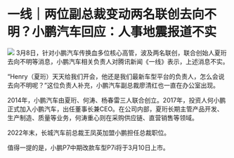 # 一线｜两位副总裁变动两名联创去向不明？小鹏汽车回应：人事地震报道不实

![](https://inews.gtimg.com/news_bt/O_MhUH0G3VgpfFKJ8u6ZbHAYfv-Ad1bdw4YUMGv5mCbZMAA/1000)
3月8日，针对小鹏汽车传换血多位核心高管，波及两名联创，联合创始人夏珩去向不明等消息，小鹏汽车相关负责人对腾讯新闻《一线》表示，上述消息不实。

“Henry（夏珩）天天给我们开会，他还是我们最新车型平台的负责人，怎么会说去向不明呢？”这位负责人补充，小鹏汽车副总裁廖清红也一直在办公室出现。

2014年，小鹏汽车由夏珩、何涛、杨春雷三人联合创立。2017年，投资人何小鹏正式加入小鹏汽车，出任董事长兼CEO。在公司内部，夏珩长期主管产品开发、生产制造、质量等业务，何涛重心则在采购供应链、直营销售等领域。

2022年末，长城汽车前总裁王凤英加盟小鹏担任总裁职位。

值得一提的是，小鹏P7中期改款车型P7i将于3月10日上市。

